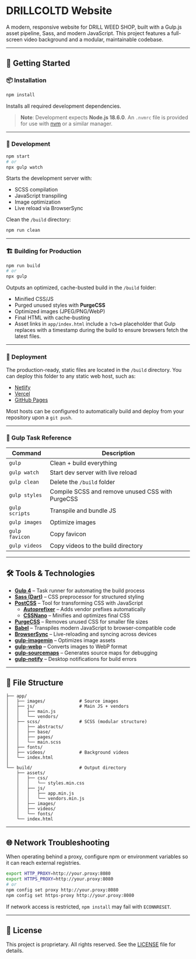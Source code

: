 # DRILLCOLTD Website

A modern, responsive website for DRILL WEED SHOP, built with a Gulp.js asset pipeline, Sass, and modern JavaScript. This project features a full-screen video background and a modular, maintainable codebase.

---

## 🚀 Getting Started

### 📦 Installation

```bash
npm install
```

Installs all required development dependencies.

> **Note**: Development expects **Node.js 18.6.0**. An `.nvmrc` file is provided for use with [nvm](https://github.com/nvm-sh/nvm) or a similar manager.

---

### 🧪 Development

```bash
npm start
# or
npx gulp watch
```

Starts the development server with:

- SCSS compilation
- JavaScript transpiling
- Image optimization
- Live reload via BrowserSync

Clean the `/build` directory:

```bash
npm run clean
```

---

### 🏗️ Building for Production

```bash
npm run build
# or
npx gulp
```

Outputs an optimized, cache-busted build in the `/build` folder:

- Minified CSS/JS
- Purged unused styles with **PurgeCSS**
- Optimized images (JPEG/PNG/WebP)
- Final HTML with cache-busting
- Asset links in `app/index.html` include a `?cb=0` placeholder that Gulp
  replaces with a timestamp during the build to ensure browsers fetch the
  latest files.

---

### 🚀 Deployment

The production-ready, static files are located in the `/build` directory. You can deploy this folder to any static web host, such as:

- [Netlify](https://www.netlify.com/)
- [Vercel](https://vercel.com/)
- [GitHub Pages](https://pages.github.com/)

Most hosts can be configured to automatically build and deploy from your repository upon a `git push`.

---

### 🔧 Gulp Task Reference

| Command        | Description                                      |
| -------------- | ------------------------------------------------ |
| `gulp`         | Clean + build everything                         |
| `gulp watch`   | Start dev server with live reload                |
| `gulp clean`   | Delete the `/build` folder                       |
| `gulp styles`  | Compile SCSS and remove unused CSS with PurgeCSS |
| `gulp scripts` | Transpile and bundle JS                          |
| `gulp images`  | Optimize images                                  |
| `gulp favicon` | Copy favicon                                     |
| `gulp videos` | Copy videos to the build directory |

---

## 🛠️ Tools & Technologies

- **[Gulp 4](https://gulpjs.com/)** – Task runner for automating the build process
- **[Sass (Dart)](https://sass-lang.com/)** – CSS preprocessor for structured styling
- **[PostCSS](https://postcss.org/)** – Tool for transforming CSS with JavaScript
  - **[Autoprefixer](https://github.com/postcss/autoprefixer)** – Adds vendor prefixes automatically
  - **[CSSNano](https://cssnano.co/)** – Minifies and optimizes final CSS
- **[PurgeCSS](https://purgecss.com/)** – Removes unused CSS for smaller file sizes
- **[Babel](https://babeljs.io/)** – Transpiles modern JavaScript to browser-compatible code
- **[BrowserSync](https://browsersync.io/)** – Live-reloading and syncing across devices
- **[gulp-imagemin](https://github.com/sindresorhus/gulp-imagemin)** – Optimizes image assets
- **[gulp-webp](https://github.com/sindresorhus/gulp-webp)** – Converts images to WebP format
- **[gulp-sourcemaps](https://github.com/gulp-sourcemaps/gulp-sourcemaps)** – Generates source maps for debugging
- **[gulp-notify](https://github.com/mikaelbr/gulp-notify)** – Desktop notifications for build errors

---

## 📁 File Structure

```
├── app/
│   ├── images/             # Source images
│   ├── js/                 # Main JS + vendors
│   │   ├── main.js
│   │   └── vendors/
│   ├── scss/               # SCSS (modular structure)
│   │   ├── abstracts/
│   │   ├── base/
│   │   ├── pages/
│   │   └── main.scss
│   ├── fonts/
│   ├── videos/             # Background videos
│   └── index.html
│
└── build/                  # Output directory
    ├── assets/
    │   ├── css/
    │   │   └── styles.min.css
    │   ├── js/
    │   │   ├── app.min.js
    │   │   └── vendors.min.js
    │   ├── images/
    │   ├── videos/
    │   └── fonts/
    └── index.html
```

---

## 🌐 Network Troubleshooting

When operating behind a proxy, configure npm or environment variables so it can reach external registries.

```bash
export HTTP_PROXY=http://your.proxy:8080
export HTTPS_PROXY=http://your.proxy:8080
# or
npm config set proxy http://your.proxy:8080
npm config set https-proxy http://your.proxy:8080
```

If network access is restricted, `npm install` may fail with `ECONNRESET`.

---

## 📜 License

This project is proprietary. All rights reserved. See the [LICENSE](LICENSE) file for details.
